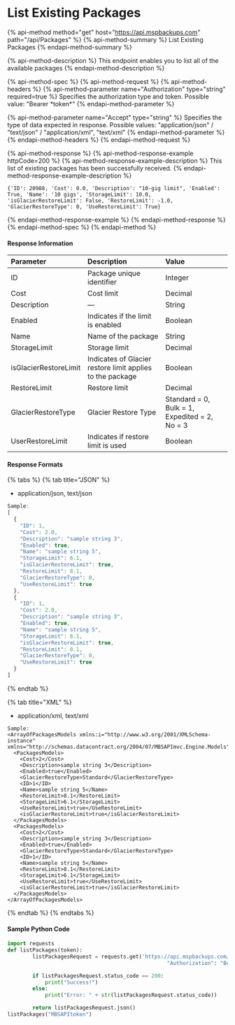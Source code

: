 # List Existing Packages

{% api-method method="get" host="https://api.mspbackups.com" path="/api/Packages" %}
{% api-method-summary %}
List Existing Packages
{% endapi-method-summary %}

{% api-method-description %}
This endpoint enables you to list all of the available packages
{% endapi-method-description %}

{% api-method-spec %}
{% api-method-request %}
{% api-method-headers %}
{% api-method-parameter name="Authorization" type="string" required=true %}
Specifies the authorization type and token. Possible value: "Bearer \*token\*"
{% endapi-method-parameter %}

{% api-method-parameter name="Accept" type="string" %}
Specifies the type of data expected in response. Possible values:  "application/json" / "text/json" / "application/xml", "text/xml"
{% endapi-method-parameter %}
{% endapi-method-headers %}
{% endapi-method-request %}

{% api-method-response %}
{% api-method-response-example httpCode=200 %}
{% api-method-response-example-description %}
This list of existing packages has been successfully received.
{% endapi-method-response-example-description %}

```
{'ID': 20988, 'Cost': 0.0, 'Description': "10-gig limit", 'Enabled': True, 'Name': '10 gigs', 'StorageLimit': 10.0, 'isGlacierRestoreLimit': False, 'RestoreLimit': -1.0, 'GlacierRestoreType': 0, 'UseRestoreLimit': True}
```
{% endapi-method-response-example %}
{% endapi-method-response %}
{% endapi-method-spec %}
{% endapi-method %}

#### Response Information

| Parameter | Description | Value |
| :--- | :--- | :--- |
| ID | Package unique identifier | Integer |
| Cost | Cost limit | Decimal |
| Description | — | String |
| Enabled | Indicates if the limit is enabled | Boolean |
| Name | Name of the package | String |
| StorageLimit | Storage limit | Decimal |
| isGlacierRestoreLimit | Indicates of Glacier restore limit applies to the package | Boolean |
| RestoreLimit | Restore limit | Decimal |
| GlacierRestoreType | Glacier Restore Type | Standard = 0, Bulk = 1, Expedited = 2, No = 3 |
| UserRestoreLimit | Indicates if restore limit is used | Boolean |

#### Response Formats

{% tabs %}
{% tab title="JSON" %}
* application/json, text/json

```javascript
Sample:
[
  {
    "ID": 1,
    "Cost": 2.0,
    "Description": "sample string 3",
    "Enabled": true,
    "Name": "sample string 5",
    "StorageLimit": 6.1,
    "isGlacierRestoreLimit": true,
    "RestoreLimit": 8.1,
    "GlacierRestoreType": 0,
    "UseRestoreLimit": true
  },
  {
    "ID": 1,
    "Cost": 2.0,
    "Description": "sample string 3",
    "Enabled": true,
    "Name": "sample string 5",
    "StorageLimit": 6.1,
    "isGlacierRestoreLimit": true,
    "RestoreLimit": 8.1,
    "GlacierRestoreType": 0,
    "UseRestoreLimit": true
  }
]
```
{% endtab %}

{% tab title="XML" %}
* application/xml, text/xml

```markup
Sample:
<ArrayOfPackagesModels xmlns:i="http://www.w3.org/2001/XMLSchema-instance" xmlns="http://schemas.datacontract.org/2004/07/MBSAPImvc.Engine.Models">
  <PackagesModels>
    <Cost>2</Cost>
    <Description>sample string 3</Description>
    <Enabled>true</Enabled>
    <GlacierRestoreType>Standard</GlacierRestoreType>
    <ID>1</ID>
    <Name>sample string 5</Name>
    <RestoreLimit>8.1</RestoreLimit>
    <StorageLimit>6.1</StorageLimit>
    <UseRestoreLimit>true</UseRestoreLimit>
    <isGlacierRestoreLimit>true</isGlacierRestoreLimit>
  </PackagesModels>
  <PackagesModels>
    <Cost>2</Cost>
    <Description>sample string 3</Description>
    <Enabled>true</Enabled>
    <GlacierRestoreType>Standard</GlacierRestoreType>
    <ID>1</ID>
    <Name>sample string 5</Name>
    <RestoreLimit>8.1</RestoreLimit>
    <StorageLimit>6.1</StorageLimit>
    <UseRestoreLimit>true</UseRestoreLimit>
    <isGlacierRestoreLimit>true</isGlacierRestoreLimit>
  </PackagesModels>
</ArrayOfPackagesModels>
```
{% endtab %}
{% endtabs %}

#### Sample Python Code

```python
import requests
def listPackages(token):
		listPackagesRequest = requests.get('https://api.mspbackups.com/api/Packages', headers = {"Accept" : "application/json",
												   "Authorization": "Bearer " + token})

		if listPackagesRequest.status_code == 200:
			print("Success!")
		else:
			print("Error: " + str(listPackagesRequest.status_code))

		return listPackagesRequest.json()
listPackages("MBSAPItoken")
```

